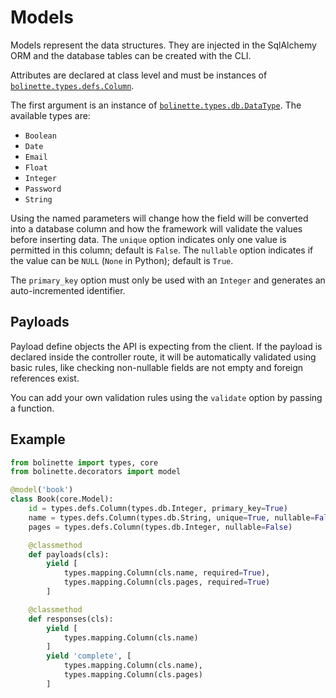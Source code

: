# Models

Models represent the data structures. They are injected in the SqlAlchemy ORM and the database tables can be created
with the CLI.

Attributes are declared at class level and must be instances of
[`bolinette.types.defs.Column`](../bolinette/types/defs.py).

The first argument is an instance of [`bolinette.types.db.DataType`](../bolinette/types/db.py).
The available types are:
- `Boolean`
- `Date`
- `Email`
- `Float`
- `Integer`
- `Password`
- `String`

Using the named parameters will change how the field will be converted into a database column and how the framework
will validate the values before inserting data. The `unique` option indicates only one value is permitted in this
column; default is `False`. The `nullable` option indicates if the value can be `NULL` (`None` in Python); default
is `True`.

The `primary_key` option must only be used with an `Integer` and generates an auto-incremented identifier.

## Payloads

Payload define objects the API is expecting from the client. If the payload is declared inside the controller route,
it will be automatically validated using basic rules, like checking non-nullable fields are not empty and foreign
references exist.

You can add your own validation rules using the `validate` option by passing a function.

## Example

```python
from bolinette import types, core
from bolinette.decorators import model

@model('book')
class Book(core.Model):
    id = types.defs.Column(types.db.Integer, primary_key=True)
    name = types.defs.Column(types.db.String, unique=True, nullable=False)
    pages = types.defs.Column(types.db.Integer, nullable=False)

    @classmethod
    def payloads(cls):
        yield [
            types.mapping.Column(cls.name, required=True),
            types.mapping.Column(cls.pages, required=True)
        ]

    @classmethod
    def responses(cls):
        yield [
            types.mapping.Column(cls.name)
        ]
        yield 'complete', [
            types.mapping.Column(cls.name),
            types.mapping.Column(cls.pages)
        ]
```
